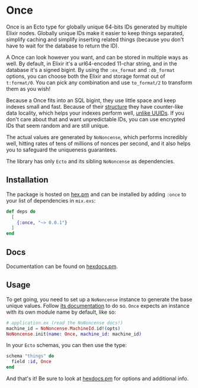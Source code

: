 # Once

Once is an Ecto type for globally unique 64-bits IDs generated by multiple Elixir nodes. Globally unique IDs make it easier to keep things separated, simplify caching and simplify inserting related things (because you don't have to wait for the database to return the ID).

A Once can look however you want, and can be stored in multiple ways as well. By default, in Elixir it's a url64-encoded 11-char string, and in the database it's a signed bigint. By using the `:ex_format` and `:db_format` options, you can choose both the Elixir and storage format out of `t:format/0`. You can pick any combination and use `to_format/2` to transform them as you wish!

Because a Once fits into an SQL bigint, they use little space and keep indexes small and fast. Because of their [structure](https://hexdocs.pm/no_noncense/NoNoncense.html#module-how-it-works) they have counter-like data locality, which helps your indexes perform well, [unlike UUIDs](https://www.cybertec-postgresql.com/en/unexpected-downsides-of-uuid-keys-in-postgresql/). If you don't care about that and want unpredictable IDs, you can use encrypted IDs that seem random and are still unique.

The actual values are generated by `NoNoncense`, which performs incredibly well, hitting rates of tens of millions of nonces per second, and it also helps you to safeguard the uniqueness guarantees.

The library has only `Ecto` and its sibling `NoNoncense` as dependencies.

## Installation

The package is hosted on [hex.pm](https://hex.pm/packages/once) and can be installed by adding `:once` to your list of dependencies in `mix.exs`:

```elixir
def deps do
  [
    {:once, "~> 0.0.1"}
  ]
end
```

## Docs

Documentation can be found on [hexdocs.pm](https://hexdocs.pm/once/).

## Usage

To get going, you need to set up a `NoNoncense` instance to generate the base unique values. Follow [its documentation](https://hexdocs.pm/no_noncense) to do so. `Once` expects an instance with its own module name by default, like so:

```elixir
# application.ex (read the NoNoncense docs!)
machine_id = NoNoncense.MachineId.id!(opts)
NoNoncense.init(name: Once, machine_id: machine_id)
```

In your `Ecto` schemas, you can then use the type:

```elixir
schema "things" do
  field :id, Once
end
```

And that's it! Be sure to look at [hexdocs.pm](https://hexdocs.pm/once/) for options and additional info.
